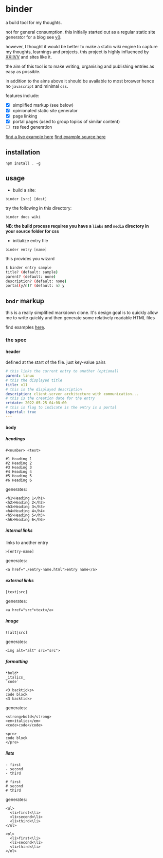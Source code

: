 # binder
a build tool for my thoughts.

not for general consumption. this initially started out as a regular static site generator for a blog see [v0](https://github.com/v3rse/binder/tree/v0).

however, I thought it would be better to make a static wiki engine to capture my thoughts, learnings and projects. this project is highly influenced by [XXIIVV](wiki.xxiivv.com) and sites like it.

the aim of this tool is to make writing, organising and publishing entries as easy as possible.

in addition to the aims above it should be available to most broswer hence no `javascript` and minimal `css`.

features include:
- [x] simplified markup (see below)
- [x] opinionated static site generator
- [x] page linking
- [x] portal pages (used to group topics of similar content)
- [ ] rss feed generation

[find a live example here](http://www.nanaadane.com/)
[find example source here](https://github.com/v3rse/site)

## installation
```
npm install . -g
```

## usage
- build a site:
```
binder [src] [dest]
```

try the following in this directory:
```
binder docs wiki
```
__NB: the build process requires you have a `links` and `media` directory in your source folder for css__ 

- initialize entry file
```
binder entry [name]
```

this provides you wizard
```bash
$ binder entry sample                                                           main ⬆
title? (default: sample)
parent? (default: none)
description? (default: none)
portal(y/n)? (default: n) y
```

## `bndr` markup
this is a really simplified markdown clone. It's design goal is to quickly
allow me to write quickly and then generate some relatively readable HTML files

find examples [here](docs/example.bndr).

### the spec

#### header
defined at the start of the file. just key-value pairs

```yaml
# this links the current entry to another (optional)
parent: linux
# this the displayed title
title: x11
# this is the displayed description
description: client-server architecture with communication...
# this is the creation date for the entry
crtdate: 2022-05-25 04:08:00
# this is flag to indicate is the entry is a portal
isportal: true
---
```

#### body

##### headings
`#<number> <text>`

```
#1 Heading 1
#2 Heading 2
#3 Heading 3
#4 Heading 4
#5 Heading 5
#6 Heading 6
```

generates:

```
<h1>Heading 1</h1>
<h2>Heading 2</h2>
<h3>Heading 3</h3>
<h4>Heading 4</h4>
<h5>Heading 5</h5>
<h6>Heading 6</h6>
```

##### internal links
links to another entry

```
>[entry-name]
```

generates:

```
<a href="./entry-name.html">entry name</a>
```

##### external links

```
[text|src]
```

generates:

```
<a href="src">text</a>
```

##### image

```
![alt|src]
```

generates:

```
<img alt="alt" src="src">
```

##### formatting

```
*bold*
_italics_
`code`

<3 backticks>
code block
<3 backtick>
```

generates:

```
<strong>bold</strong>
<em>italics</em>
<code>code</code>

<pre>
code block
</pre>
```

##### lists

```
- first
- second
- third

# first
# second
# third
```

generates:

```
<ul>
  <li>first<\li>
  <li>second<\li>
  <li>third<\li>
</ul>

<ol>
  <li>first<\li>
  <li>second<\li>
  <li>third<\li>
</ol>
```
